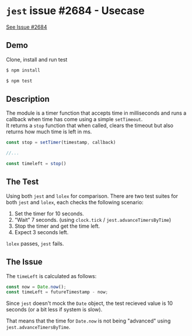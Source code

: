 `jest` issue #2684 - Usecase
============================
[See Issue #2684](https://github.com/facebook/jest/issues/2684)

## Demo
Clone, install and run test
```sh
$ npm install
```
```sh
$ npm test
```

## Description
The module is a timer function that accepts time in milliseconds and runs a callback when time has come using a simple `setTimeout`.  
It returns a `stop` function that when called, clears the timeout but also returns how much time is left in ms.
```js
const stop = setTimer(timestamp, callback)

//...

const timeleft = stop()
```

## The Test
Using both `jest` and `lolex` for comparison.
There are two test suites for both `jest` and `lolex`, each checks the following scenario:

1. Set the timer for 10 seconds.
2. "Wait" 7 seconds. (using `clock.tick` / `jest.advanceTimersByTime`)
3. Stop the timer and get the time left.
4. Expect 3 seconds left.

`lolex` passes, `jest` fails.

## The Issue
The `timeLeft` is calculated as follows:
```js
const now = Date.now();
const timeLeft = futureTimestamp - now;
```
Since `jest` doesn't mock the `Date` object, the test recieved value is 10 seconds (or a bit less if system is slow).

That means that the time for `Date.now` is not being "advanced" using `jest.advanceTimersByTime`.


